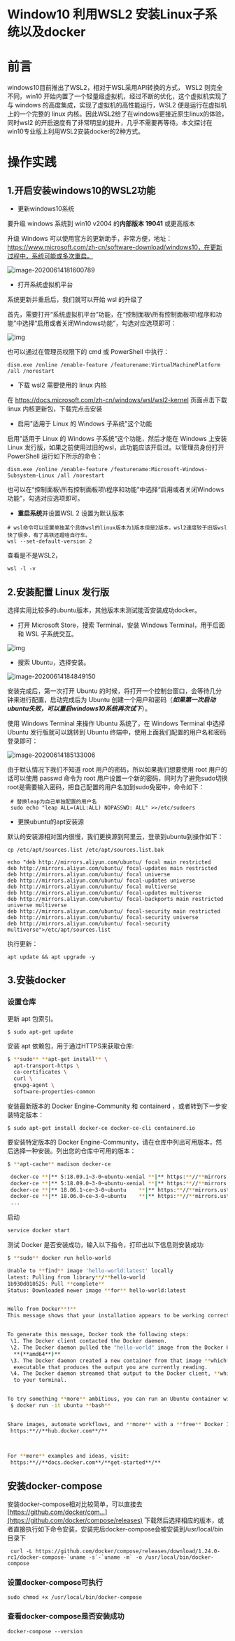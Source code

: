 # Window10 利用WSL2 安装Linux子系统以及docker

# 前言

windows10目前推出了WSL2，相对于WSL采用API转换的方式， WSL2 则完全不同，win10 开始内置了一个轻量级虚拟机，经过不断的优化，这个虚拟机实现了与 windows 的高度集成，实现了虚拟机的高性能运行，WSL2 便是运行在虚拟机上的一个完整的 linux 内核。因此WSL2给了在windows更接近原生linux的体验，同时wsl2 的开启速度有了非常明显的提升，几乎不需要再等待。本文探讨在win10专业版上利用WSL2安装docker的2种方式。

# 操作实践

## 1.开启安装windows10的WSL2功能

- 更新windows10系统

要升级 windows 系统到 win10 v2004 的**内部版本 19041** 或更高版本

升级 Windows 可以使用官方的更新助手，非常方便，地址：https://www.microsoft.com/zh-cn/software-download/windows10，在更新过程中，系统可能或多次重启。

![image-20200614181600789](https://360linux.oss-cn-hangzhou.aliyuncs.com/img/image-20200614181600789.png)

- 打开系统虚拟机平台

系统更新并重启后，我们就可以开始 wsl 的升级了

首先，需要打开“系统虚拟机平台”功能，在“控制面板\所有控制面板项\程序和功能”中选择“启用或者关闭Windows功能”，勾选对应选项即可：

![img](https://360linux.oss-cn-hangzhou.aliyuncs.com/img/43ec810de4bd7636e04b415a81c8aea9.png)

也可以通过在管理员权限下的 cmd 或 PowerShell 中执行：

```
dism.exe /online /enable-feature /featurename:VirtualMachinePlatform /all /norestart
```

- 下载 wsl2 需要使用的 linux 内核

在 https://docs.microsoft.com/zh-cn/windows/wsl/wsl2-kernel 页面点击下载 linux 内核更新包，下载完点击安装

- 启用"适用于 Linux 的 Windows 子系统"这个功能

启用"适用于 Linux 的 Windows 子系统"这个功能，然后才能在 Windows 上安装 Linux 发行版，如果之前使用过旧的wsl，此功能应该开启过。以管理员身份打开 PowerShell 运行如下所示的命令：

```
dism.exe /online /enable-feature /featurename:Microsoft-Windows-Subsystem-Linux /all /norestart
```

也可以在“控制面板\所有控制面板项\程序和功能”中选择“启用或者关闭Windows功能”，勾选对应选项即可。

- **重启系统**并设置WSL 2 设置为默认版本

```
# wsl命令可以设置单独某个具体wsl的linux版本为1版本但是2版本，wsl2速度较于旧版wsl快了很多，有了高铁还蹬啥自行车。
wsl --set-default-version 2
```

查看是不是WSL2，

```
wsl -l -v
```

## 2.安装配置 Linux 发行版

选择实用比较多的ubuntu版本，其他版本未测试能否安装成功docker。

- 打开 Microsoft Store，搜索 Terminal，安装 Windows Terminal，用于后面和 WSL 子系统交互。

![img](https://360linux.oss-cn-hangzhou.aliyuncs.com/img/641.png)

- 搜索 Ubuntu，选择安装。

![image-20200614184849150](https://360linux.oss-cn-hangzhou.aliyuncs.com/img/image-20200614184849150.png)

安装完成后，第一次打开 Ubuntu 的时候，将打开一个控制台窗口，会等待几分钟来进行配置，启动完成后为 Ubuntu 创建一个用户和密码（***如果第一次启动ubuntu失败，可以重启windows10系统再次试下***）。

使用 Windows Terminal 来操作 Ubuntu 系统了，在 Windows Terminal 中选择 Ubuntu 发行版就可以跳转到 Ubuntu 终端中，使用上面我们配置的用户名和密码登录即可：

![image-20200614185133006](https://360linux.oss-cn-hangzhou.aliyuncs.com/img/image-20200614185133006.png)

由于默认情况下我们不知道 root 用户的密码，所以如果我们想要使用 root 用户的话可以使用 passwd 命令为 root 用户设置一个新的密码，同时为了避免sudo切换root是需要输入密码，把自己配置的用户名加到sudo免密中，命令如下：

```
 # 替换leap为自己单独配置的用户名
 sudo echo "leap ALL=(ALL:ALL) NOPASSWD: ALL" >>/etc/sudoers 
```

- 更换ubuntu的apt安装源

默认的安装源相对国内很慢，我们更换源到阿里云，登录到ubuntu到操作如下：

```
cp /etc/apt/sources.list /etc/apt/sources.list.bak

echo "deb http://mirrors.aliyun.com/ubuntu/ focal main restricted
deb http://mirrors.aliyun.com/ubuntu/ focal-updates main restricted
deb http://mirrors.aliyun.com/ubuntu/ focal universe
deb http://mirrors.aliyun.com/ubuntu/ focal-updates universe
deb http://mirrors.aliyun.com/ubuntu/ focal multiverse
deb http://mirrors.aliyun.com/ubuntu/ focal-updates multiverse
deb http://mirrors.aliyun.com/ubuntu/ focal-backports main restricted universe multiverse
deb http://mirrors.aliyun.com/ubuntu/ focal-security main restricted
deb http://mirrors.aliyun.com/ubuntu/ focal-security universe
deb http://mirrors.aliyun.com/ubuntu/ focal-security multiverse">/etc/apt/sources.list
```

执行更新：

```
apt update && apt upgrade -y
```

## 3.安装docker

### 设置仓库

更新 apt 包索引。

```
$ sudo apt-get update
```

安装 apt 依赖包，用于通过HTTPS来获取仓库:

```bash
$ **sudo** **apt-get install** \
  apt-transport-https \
  ca-certificates \
  curl \
  gnupg-agent \
  software-properties-common
```



安装最新版本的 Docker Engine-Community 和 containerd ，或者转到下一步安装特定版本：

```
$ sudo apt-get install docker-ce docker-ce-cli containerd.io
```

要安装特定版本的 Docker Engine-Community，请在仓库中列出可用版本，然后选择一种安装。列出您的仓库中可用的版本：

```bash
$ **apt-cache** madison docker-ce

 docker-ce **|** 5:18.09.1~3-0~ubuntu-xenial **|** https:**//**mirrors.ustc.edu.cn**/**docker-ce**/**linux**/**ubuntu  xenial**/**stable amd64 Packages
 docker-ce **|** 5:18.09.0~3-0~ubuntu-xenial **|** https:**//**mirrors.ustc.edu.cn**/**docker-ce**/**linux**/**ubuntu  xenial**/**stable amd64 Packages
 docker-ce **|** 18.06.1~ce~3-0~ubuntu    **|** https:**//**mirrors.ustc.edu.cn**/**docker-ce**/**linux**/**ubuntu  xenial**/**stable amd64 Packages
 docker-ce **|** 18.06.0~ce~3-0~ubuntu    **|** https:**//**mirrors.ustc.edu.cn**/**docker-ce**/**linux**/**ubuntu  xenial**/**stable amd64 Packages
 ...
```

启动

```bash
service docker start 
```

测试 Docker 是否安装成功，输入以下指令，打印出以下信息则安装成功:

```bash
$ **sudo** docker run hello-world

Unable to **find** image 'hello-world:latest' locally
latest: Pulling from library**/**hello-world
1b930d010525: Pull **complete**                                                                  Digest: sha256:c3b4ada4687bbaa170745b3e4dd8ac3f194ca95b2d0518b417fb47e5879d9b5f
Status: Downloaded newer image **for** hello-world:latest


Hello from Docker**!**
This message shows that your installation appears to be working correctly.


To generate this message, Docker took the following steps:
 \1. The Docker client contacted the Docker daemon.
 \2. The Docker daemon pulled the "hello-world" image from the Docker Hub.
  **(**amd64**)**
 \3. The Docker daemon created a new container from that image **which** runs the
  executable that produces the output you are currently reading.
 \4. The Docker daemon streamed that output to the Docker client, **which** sent it
  to your terminal.


To try something **more** ambitious, you can run an Ubuntu container with:
 $ docker run -it ubuntu **bash**


Share images, automate workflows, and **more** with a **free** Docker ID:
 https:**//**hub.docker.com**/**



For **more** examples and ideas, visit:
 https:**//**docs.docker.com**/**get-started**/**
```

## 安装docker-compose

安装docker-compose相对比较简单，可以直接去[https://github.com/docker/com...](https://github.com/docker/compose/releases) 下载然后选择相应的版本，或者直接执行如下命令安装，安装完后docker-compose会被安装到/usr/local/bin目录下

```
 curl -L https://github.com/docker/compose/releases/download/1.24.0-rc1/docker-compose-`uname -s`-`uname -m` -o /usr/local/bin/docker-compose
```

### 设置docker-compose可执行

```
sudo chmod +x /usr/local/bin/docker-compose 
```

### 查看docker-compose是否安装成功

```
docker-compose --version 
```